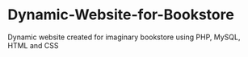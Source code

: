 # Dynamic-Website-for-Bookstore
Dynamic website created for imaginary bookstore using PHP, MySQL, HTML and CSS
